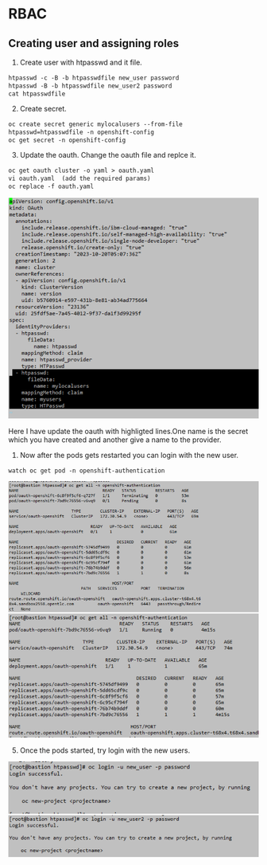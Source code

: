 # RBAC
## Creating user and assigning roles 

1. Create user with htpasswd and it file.
```
htpasswd -c -B -b htpasswdfile new_user password
htpasswd -B -b htpasswdfile new_user2 password
cat htpasswdfile
```

2. Create secret.

```
oc create secret generic mylocalusers --from-file htpasswd=htpasswdfile -n openshift-config
oc get secret -n openshift-config
```
3. Update the oauth. Change the oauth file and replce it.
```
oc get oauth cluster -o yaml > oauth.yaml
vi oauth.yaml  (add the required params)
oc replace -f oauth.yaml
```
![Alt text](../image-12.png)


Here I have update the oauth with highligted lines.One name is the secret which you have created and another give a name to the provider.

1. Now after the pods gets restarted you can login with the new user.

```
watch oc get pod -n openshift-authentication
```

![Alt text](image-13.png)
![Alt text](image-14.png)

5. Once the pods started, try login with the new users.

![Alt text](image-16.png)
![Alt text](image-15.png)